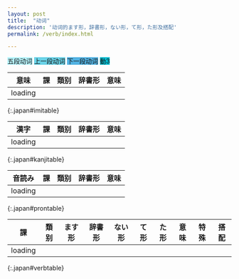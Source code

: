 ```yaml
---
layout: post
title:  "动词"
description: '动词的ます形，辞書形，ない形，て形，た形及搭配'
permalink: /verb/index.html

---
```


<span class="verb1">五段动词</span>
<span class="verb2-1">上一段动词</span>
<span class="verb2-2">下一段动词</span>
<span class="verb3">動3</span>

| 意味    | 課 | 類别 | 辞書形 | 意味 |
| ----    | -- | ---  | ------ | ---- |
| loading |
{:.japan#imitable}

| 漢字    | 課 | 類别 | 辞書形 | 意味 |
| ----    | -- | ---  | ------ | ---- |
| loading |
{:.japan#kanjitable}

| 音読み  | 課 | 類别 | 辞書形 | 意味 |
| ------  | -- | ---  | ------ | ---- |
| loading |
{:.japan#prontable}

| 課      | 類别 | ます形 | 辞書形 | ない形 | て形 | た形 | 意味 | 特殊 | 搭配 |
| --      | ---  | ------ | ------ | ------ | ---- | ---- | ---- | ---- | ---- |
| loading |
{:.japan#verbtable}

<style>
.verb1 { background-color: #B5F4FE; }
.verb2 { background-color: #69D2E7; }
.verb2-1 { background-color: #69D2E7; }
.verb2-2 { background-color: #52B2E2; }
.verb3 { background-color: #00BCD1; }
.spcell { font-weight: bold; }
.althead { background-color: #C0D8D7; }
</style>

<script>
$(document).ready(function() {
  var sp = {};
  sp["!来(き)ます"] = { jisyo: "!来(く)る", nai: "!来(こ)ない" }
  sp["あります"] = { nai: "ない" }
  sp["!行(い)きます"] = { te: "!行(い)って", ta: "!行(い)った" }
  var cte = {};
  var cnai = {};
  var cjisyo = {};
  var verb21tail = "き ぎ び み に ち り い し";
  cte["き"] = "いて";
  cte["ぎ"] = "いで";
  cte["び"] = "んで";
  cte["み"] = "んで";
  cte["に"] = "んで";
  cte["ち"] = "って";
  cte["り"] = "って";
  cte["い"] = "って";
  cte["し"] = "して";

  cnai["き"] = "か";
  cnai["ぎ"] = "が";
  cnai["び"] = "ば";
  cnai["み"] = "ま";
  cnai["に"] = "な";
  cnai["ち"] = "た";
  cnai["り"] = "ら";
  cnai["い"] = "わ";
  cnai["し"] = "さ";

  cjisyo["き"] = "く";
  cjisyo["ぎ"] = "ぐ";
  cjisyo["び"] = "ぶ";
  cjisyo["み"] = "む";
  cjisyo["に"] = "ぬ";
  cjisyo["ち"] = "つ";
  cjisyo["り"] = "る";
  cjisyo["い"] = "う";
  cjisyo["し"] = "す";

  $.ajax('/verb.json')
    .done(function (data) {
      var d = $.map(JSON.parse(data), function (od) {
        var obj = { pos: od[2], lesson: od[5], masu: od[4], desc: od[3]};
        obj.pos = obj.pos.replace("动", "動");
        obj.lian = obj.masu.replace(/ます$/g, "");

        // te
        obj.te = obj.lian;
        if (obj.pos.endsWith('1')) {
          obj.te = obj.te.slice(0, -1) + cte[obj.te.slice(-1)];
        } else {
          obj.te += "て";
        }

        // ta
        obj.ta = obj.te;
        obj.ta = obj.ta.replace(/て$/g, 'た');
        obj.ta = obj.ta.replace(/で$/g, 'だ');

        // jisyo
        obj.jisyo = obj.lian;
        if (obj.pos.endsWith('2')) {
          obj.jisyo += "る";
        } else if (obj.pos.endsWith('3')) {
          obj.jisyo = obj.jisyo.slice(0, -1) + "する";
        } else {
          obj.jisyo = obj.jisyo.slice(0, -1) + cjisyo[obj.jisyo.slice(-1)];
        }

        // nai
        obj.nai = obj.lian;
        if (obj.pos.endsWith('1')) {
          obj.nai = obj.nai.slice(0, -1) + cnai[obj.nai.slice(-1)] + "ない";
        } else {
          obj.nai += "ない";
        }

        // kanji
        obj.kanji = obj.jisyo.replace(/[!()\u3040-\u309f\u30a0-\u30ff]/g, "");

        // special transformation
        if (sp[obj.masu]) {
          for (p in sp[obj.masu]) {
            obj[p] = sp[obj.masu][p];
            obj["sp" + p] = true;
          }
        }

        // pronounce
        obj.pronounce = obj.jisyo.replace(/[^\u3040-\u309f\u30a0-\u30ff]/g, "");

        // posclass
        if (obj.pos.endsWith('2')) {
          if (verb21tail.indexOf(obj.pronounce.slice(-2, -1)) >= 0) {
            obj.posclass = "verb2-1";
          }
          else {
            obj.posclass = "verb2-2";
          }
        } else if (obj.pos.endsWith('3')) {
          obj.posclass = "verb3";
        } else {
          obj.posclass = "verb1";
        }

        return obj;
      });

      function initgrouptable(data, table, groupby, tableRow, filter) {
        function createcell(klass, content) {
          return $('<td />', { class: klass }).html(content);
        };
        var groups = {};
        $.each(data, function (i, a) { if (a[groupby] in groups) groups[a[groupby]].push(a); else groups[a[groupby]] = [a]; } );
        table.children('tbody').remove();
        var count = 0;
        $.each(groups, function(i, group) {
          if (filter != undefined && !filter(group)) return;
          var row = $('<tr />');
          var headcell = $('<td rowspan="' + group.length + '">' + group[0][groupby] + '</td>');
          if (count++ % 2 == 0) headcell = headcell.addClass('althead');
          row.append(headcell);
          $.each(group, function(i, item) {
            $.each(tableRow, function(j, name) {
              row.append(createcell(item.posclass + (item["sp" + name] ? " spcell" : ""), item[name]));
            });
            table.append(row);
            row = $('<tr />');
          });
        });
      };

      initgrouptable(d, $('#kanjitable'), "kanji", [ "lesson", "pos", "jisyo", "desc"], function (group) { return group.length > 1 && group.length < 20; });
      initgrouptable(d, $('#prontable'), "pronounce", [ "lesson", "pos", "jisyo", "desc"], function (group) { return group.length > 1 && group.length < 20; });
      initgrouptable(d, $('#verbtable'), "lesson", [ "pos", "masu", "jisyo", "nai", "te", "ta", "desc", "", ""]);
      var dd = d.map(function(item) {
        var desc = item.desc.replace(/；/g, '，').replace(/（.*）/g, '');
        var ss = desc.split('，');
        return ss.map(function(ssitem) { return $.extend({}, item, { imi: ssitem }); } );
      }).reduce(function(a, b) { return a.concat(b);});
      initgrouptable(dd, $('#imitable'), "imi", [ "lesson", "pos", "jisyo", "desc"], function (group) { return group.length > 1 && group.length < 20; });

      $('td').each(function() {
        $(this).html(japanruby($(this).html()));
      });
    });
});
</script>

